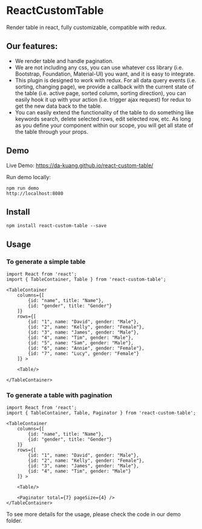 # ReactCustomTable

Render table in react, fully customizable, compatible with redux.

## Our features:
- We render table and handle pagination.
- We are not including any css, you can use whatever css library (i.e. Bootstrap, Foundation, Material-UI) you want, and it is easy to integrate.
- This plugin is designed to work with redux. For all data query events (i.e. sorting, changing page), we provide a callback with the current state of the table (i.e. active page, sorted column, sorting direction), you can easily hook it up with your action (i.e. trigger ajax request) for redux to get the new data back to the table.
- You can easily extend the functionality of the table to do something like keywords search, delete selected rows, edit selected row, etc. As long as you define your component within our scope, you will get all state of the table through your props.


## Demo

Live Demo: https://da-kuang.github.io/react-custom-table/

Run demo locally:
```
npm run demo
http://localhost:8080
```

## Install

```
npm install react-custom-table --save
```

## Usage

### To generate a simple table

```
import React from 'react';
import { TableContainer, Table } from 'react-custom-table';

<TableContainer
    columns={[
    	{id: "name", title: "Name"},
    	{id: "gender", title: "Gender"}
    ]}
    rows={[
    	{id: "1", name: "David", gender: "Male"},
        {id: "2", name: "Kelly", gender: "Female"},
        {id: "3", name: "James", gender: "Male"},
        {id: "4", name: "Tim", gender: "Male"},
        {id: "5", name: "Sam", gender: "Male"},
        {id: "6", name: "Annie", gender: "Female"},
        {id: "7", name: "Lucy", gender: "Female"}
    ]} >

    <Table/>

</TableContainer>
```

### To generate a table with pagination

```
import React from 'react';
import { TableContainer, Table, Paginator } from 'react-custom-table';

<TableContainer
    columns={[
    	{id: "name", title: "Name"},
    	{id: "gender", title: "Gender"}
    ]}
    rows={[
    	{id: "1", name: "David", gender: "Male"},
        {id: "2", name: "Kelly", gender: "Female"},
        {id: "3", name: "James", gender: "Male"},
        {id: "4", name: "Tim", gender: "Male"}
    ]} >

    <Table/>

    <Paginator total={7} pageSize={4} />
</TableContainer>
```


To see more details for the usage, please check the code in our demo folder.